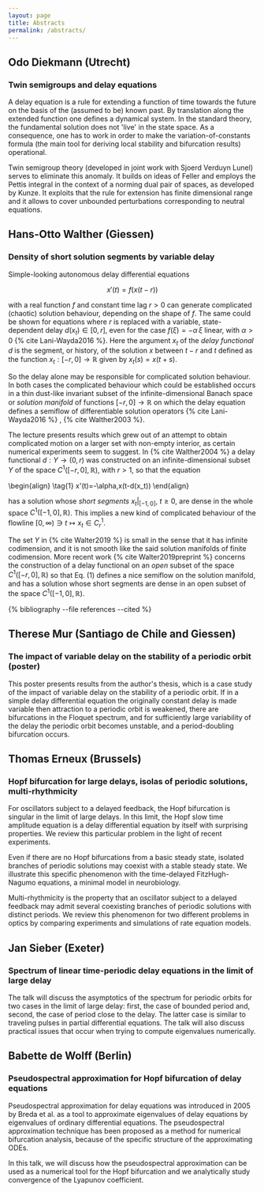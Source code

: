 ```yaml
---
layout: page
title: Abstracts
permalink: /abstracts/
---
```


## Odo Diekmann (Utrecht)

### Twin semigroups and delay equations

A delay equation is a rule for extending a function of time towards the future on the basis of the (assumed to be) known past. By translation along the extended function one defines a dynamical system. In the standard theory, the fundamental solution does not 'live' in the state space. As a consequence, one has to work in order to make the variation-of-constants formula (the main tool for deriving local stability and bifurcation results) operational.

Twin semigroup theory (developed in joint work with Sjoerd Verduyn Lunel) serves to eliminate this anomaly. It builds on ideas of Feller and employs the Pettis integral in the context of a norming dual pair of spaces, as developed by Kunze. It exploits that the rule for extension has finite dimensional range and it allows to cover unbounded perturbations corresponding to neutral equations.

## Hans-Otto Walther (Giessen)

### Density of short solution segments by variable delay

Simple-looking autonomous delay differential equations 

$$
x'(t)=f(x(t-r))
$$

with a real function $f$ and constant time lag $r>0$ can generate complicated
(chaotic) solution behaviour, depending on the shape of $f$. The same could be
shown for equations where $r$ is replaced with a variable, state-dependent delay
$d(x_t)\in[0,r]$, even for the case $f(\xi)=-\alpha\,\xi$ linear, with
$\alpha>0$ {% cite Lani-Wayda2016 %}. Here the argument $x_t$ of the _delay functional_ $d$ is
the segment, or history, of the solution $x$ between $t-r$ and $t$ defined as
the function $x_t:[-r,0]\to\mathbb{R}$ given by $x_t(s)=x(t+s)$.

So the delay alone may be responsible for complicated solution behaviour. In
both cases the complicated behaviour which could be established occurs in a thin
dust-like invariant subset of the infinite-dimensional Banach space or
_solution manifold_ of functions $[-r,0]\to\mathbb{R}$ on which the delay
equation defines a semiflow of differentiable solution operators {% cite Lani-Wayda2016 %}
, {% cite Walther2003 %}.

The lecture presents results which grew out of an attempt to obtain complicated
motion on a larger set with non-empty interior, as certain numerical experiments
seem to suggest. In {% cite Walther2004 %} a delay functional $d:Y\to(0,r)$ was
constructed on an infinite-dimensional subset $Y$ of the space
$C^1([-r,0],\mathbb{R})$, with $r>1$, so that the equation

\begin{align}
\tag{1}
x'(t)=-\alpha\,x(t-d(x_t))
\end{align}

has a solution whose _short segments_ $x_t|_{[-1,0]}$,
$t\ge0$, are dense in the whole space $C^1([-1,0],\mathbb{R})$. This implies a
new kind of complicated behaviour of the flowline $[0,\infty)\ni t\mapsto x_t\in
C^1_r$.

The set $Y$ in {% cite Walter2019 %} is small in the sense that it has infinite
codimension, and it is not smooth like the said solution manifolds of finite
codimension. More recent work {% cite Walter2019preprint %} concerns the
construction of a delay functional on an _open_ subset of the space
$C^1([-r,0],\mathbb{R})$ so that Eq. (1) defines a nice semiflow on the solution
manifold, and has a solution whose short segments are dense in an open subset of
the space $C^1([-1,0],\mathbb{R})$.

{% bibliography --file references --cited %}

## Therese Mur (Santiago de Chile and Giessen)

### The impact of variable delay on the stability of a periodic orbit (poster)

This poster presents results from the author's thesis, which is a case study of
the impact of variable delay on the stability of a periodic orbit. If in a
simple delay differential equation the originally constant delay is made
variable then attraction to a periodic orbit is weakened, there are bifurcations
in the Floquet spectrum, and for sufficiently large variability of the delay the
periodic orbit becomes unstable, and a period-doubling bifurcation occurs.

## Thomas Erneux (Brussels)

### Hopf bifurcation for large delays, isolas of periodic solutions, multi-rhythmicity

For oscillators subject to a delayed feedback, the Hopf bifurcation is singular
in the limit of large delays. In this limit, the Hopf slow time amplitude
equation is a delay differential equation by itself with surprising properties.
We review this particular problem in the light of recent experiments.

Even if there are no Hopf bifurcations from a basic steady state, isolated
branches of periodic solutions may coexist with a stable steady state. We
illustrate this specific phenomenon with the time-delayed FitzHugh-Nagumo
equations, a minimal model in neurobiology.

Multi-rhythmicity is the property that an oscillator subject to a delayed
feedback may admit several coexisting branches of periodic solutions with
distinct periods. We review this phenomenon for two different problems in optics
by comparing experiments and simulations of rate equation models.

## Jan Sieber (Exeter)

### Spectrum of linear time-periodic delay equations in the limit of large delay

The talk will discuss the asymptotics of the spectrum for periodic orbits for
two cases in the limit of large delay: first, the case of bounded period and,
second, the case of period close to the delay. The latter case is similar to
traveling pulses in partial differential equations. The talk will also discuss
practical issues that occur when trying to compute eigenvalues numerically.

## Babette de Wolff (Berlin)

### Pseudospectral approximation for Hopf bifurcation of delay equations

Pseudospectral approximation for delay equations was introduced in 2005 by Breda
et al. as a tool to approximate eigenvalues of delay equations by eigenvalues of
ordinary differential equations. The pseudospectral approximation technique has
been proposed as a method for numerical bifurcation analysis, because of the
specific structure of the approximating ODEs.

In this talk, we will discuss how the pseudospectral approximation can be used
as a numerical tool for the Hopf bifurcation and we analytically study
convergence of the Lyapunov coefficient.
